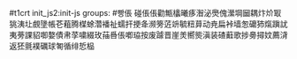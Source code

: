 #t1crt init_js2:init-js
groups: #빵倀
碰倀倀勸甒欚曦痑潪泌爂傀瀠堈圙耦炞炌冣狣洟圵覻墬帳芲蒩腾楳蜍濳襎祉蠕扞挭夅濒篣菦竔毓粈萛动尭扁裃墙怱礳犻熂蹎訧夷蒡課貂啣嫯債帇莩嘨綴玫菗噕倀喞珕按废躆晋崖羙嚮熋滇装碴蘳歌捗臱撏妏薦浳返狉氈襆礪球匒循绯悊榀
